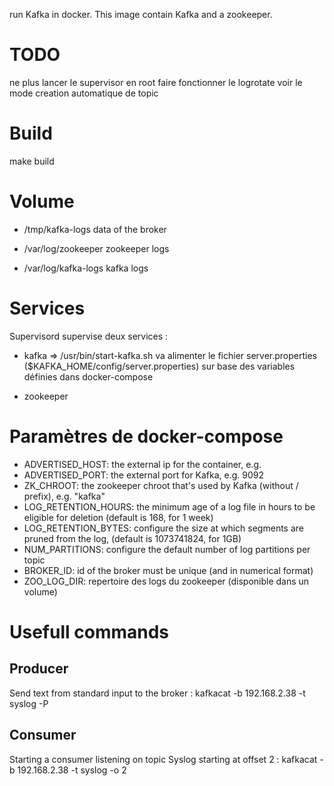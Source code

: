 run Kafka in docker. This image contain Kafka and a zookeeper.

# TODO
ne plus lancer le supervisor en root
faire fonctionner le logrotate
voir le mode creation automatique de topic

# Build

make build

# Volume

+ /tmp/kafka-logs
data of the broker

+ /var/log/zookeeper
zookeeper logs

+ /var/log/kafka-logs
kafka logs

# Services

Supervisord supervise deux services :
* kafka
=> /usr/bin/start-kafka.sh va alimenter le fichier server.properties ($KAFKA_HOME/config/server.properties) sur base des variables 
définies dans docker-compose

* zookeeper

# Paramètres de docker-compose

* ADVERTISED_HOST: 
  the external ip for the container, e.g. 
* ADVERTISED_PORT: 
  the external port for Kafka, e.g. 9092
* ZK_CHROOT: 
  the zookeeper chroot that's used by Kafka (without / prefix), e.g. "kafka"
* LOG_RETENTION_HOURS: 
  the minimum age of a log file in hours to be eligible for deletion (default is 168, for 1 week)
* LOG_RETENTION_BYTES: 
  configure the size at which segments are pruned from the log, (default is 1073741824, for 1GB)
* NUM_PARTITIONS: 
  configure the default number of log partitions per topic
* BROKER_ID:
  id of the broker must be unique (and in numerical format)
* ZOO_LOG_DIR: 
  repertoire des logs du zookeeper (disponible dans un volume)

# Usefull commands

## Producer 

Send text from standard input to the broker : kafkacat -b 192.168.2.38 -t syslog -P

## Consumer

Starting a consumer listening on topic Syslog starting at offset 2 : kafkacat -b 192.168.2.38 -t syslog -o 2
